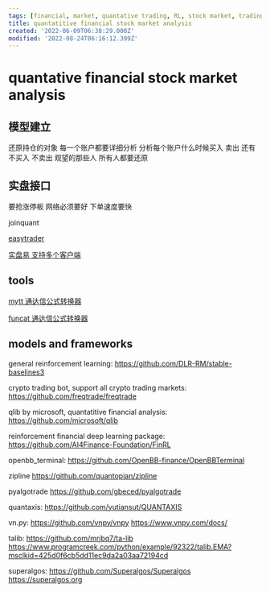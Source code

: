 ```yaml
---
tags: [financial, market, quantative trading, RL, stock market, trading]
title: quantatitive financial stock market analysis
created: '2022-06-09T06:38:29.000Z'
modified: '2022-08-24T06:16:12.399Z'
---
```


# quantative financial stock market analysis

## 模型建立

还原持仓的对象 每一个账户都要详细分析 分析每个账户什么时候买入 卖出 还有不买入 不卖出 观望的那些人 所有人都要还原

## 实盘接口

要抢涨停板 网络必须要好 下单速度要快

joinquant

[easytrader](https://github.com/shidenggui/easytrader)

[实盘易 支持多个客户端](http://www.iguuu.com/e)

## tools

[mytt 通达信公式转换器](https://github.com/mpquant/MyTT)

[funcat 通达信公式转换器](https://github.com/cedricporter/funcat)

## models and frameworks

general reinforcement learning:
https://github.com/DLR-RM/stable-baselines3

crypto trading bot, support all crypto trading markets:
https://github.com/freqtrade/freqtrade

qlib by microsoft, quantatitive financial analysis:
https://github.com/microsoft/qlib

reinforcement financial deep learning package:
https://github.com/AI4Finance-Foundation/FinRL

openbb_terminal:
https://github.com/OpenBB-finance/OpenBBTerminal

zipline
https://github.com/quantopian/zipline

pyalgotrade
https://github.com/gbeced/pyalgotrade

quantaxis:
https://github.com/yutiansut/QUANTAXIS

vn.py:
https://github.com/vnpy/vnpy
https://www.vnpy.com/docs/

talib:
https://github.com/mrjbq7/ta-lib
https://www.programcreek.com/python/example/92322/talib.EMA?msclkid=425d0f6cb5dd11ec9da2a03aa72194cd

superalgos:
https://github.com/Superalgos/Superalgos
https://superalgos.org
